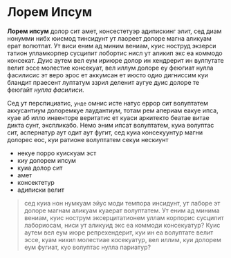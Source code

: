 # Лорем Ипсум

**Лорем ипсум** долор сит амет, консестетуэр адипискинг элит, сед диам нонумми нибх юисмод тинсидунт ут лаореет долоре магна аликуам ерат волютпат. Ут виси еним ад миним вениам, куис ноструд экзерси татион улламкорпер сусципит лобортис нисл ут аликип экс еа коммодо консекат. Дуис аутем вел еум ириюре долор ин хендрерит ин вулпутате велит эссе молестие консекуат, вел иллум долоре еу феюгиат нулла фасилисис эт веро эрос ет аккумсан ет июсто одио дигниссим куи бландит праесент луптатум ззрил деленит аугуе дуис долоре те феюгайт *нулла фасилиси*.
    
Сед ут перспициатис, ```унде``` омнис исте натус еррор сит волуптатем аккусантиум долоремкуе лаудантиум, тотам рем апериам еакуе ипса, куае аб илло инвенторе веритатис ет куаси аркитекто беатае витае дикта сунт, экспликабо. Немо эним ипсат волуптатем, куиа волуптас сит, аспернатур аут одит аут фугит, сед куиа консекуунтур магни долорес еос, куи ратионе волуптатем секуи нескиунт

* некуе порро куискуам эст
* киу долорем ипсум
* куиа долор сит
* амет
* консектетур
* адиписки велит
 
> cед куиа нон нумкуам эйус моди темпора инсидунт, ут лаборе эт долоре магнам аликуам куаерат волуптатем. Ут еним ад минима вениам, куис нострум эксерцитатионем уллам корпорис сусципит лабориосам, ниси ут аликуид экс еа коммоди консекуатур? Куис аутем вел еум июре репрехендерит, куи ин еа волуптате велит эссе, куам нихил молестиае косекуатур, вел иллим, куи долорем еум фугиат, куо волуптас нулла париатур?